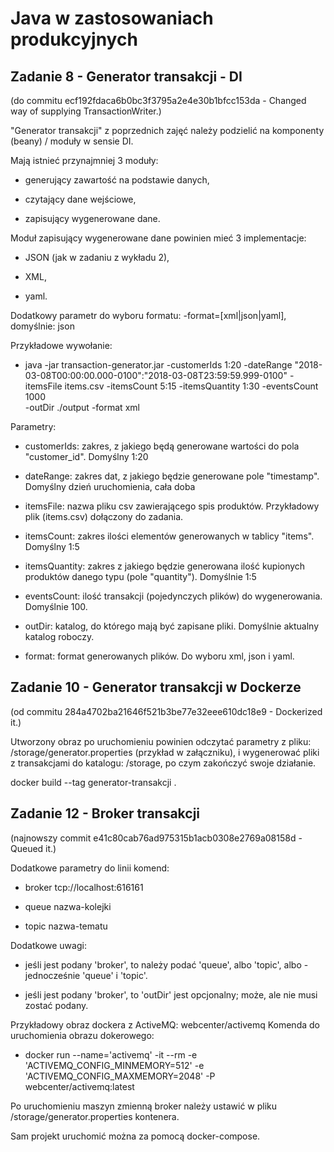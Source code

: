 # Java w zastosowaniach produkcyjnych

## Zadanie 8 - Generator transakcji - DI

(do commitu ecf192fdaca6b0bc3f3795a2e4e30b1bfcc153da - Changed way of supplying TransactionWriter.)

"Generator transakcji" z poprzednich zajęć należy podzielić na komponenty (beany) / moduły w sensie DI.

Mają istnieć przynajmniej 3 moduły:

- generujący zawartość na podstawie danych,

- czytający dane wejściowe,

- zapisujący wygenerowane dane.

Moduł zapisujący wygenerowane dane powinien mieć 3 implementacje:

- JSON (jak w zadaniu z wykładu 2),

- XML,

- yaml.

Dodatkowy parametr do wyboru formatu: -format=[xml|json|yaml], domyślnie: json

Przykładowe wywołanie:

- java -jar transaction-generator.jar -customerIds 1:20 -dateRange "2018-03-08T00:00:00.000-0100":"2018-03-08T23:59:59.999-0100" -itemsFile items.csv -itemsCount 5:15 -itemsQuantity 1:30 -eventsCount 1000 <br> -outDir ./output -format xml

Parametry:

- customerIds: zakres, z jakiego będą generowane wartości do pola "customer_id". Domyślny 1:20

- dateRange: zakres dat, z jakiego będzie generowane pole "timestamp". Domyślny dzień uruchomienia, cała doba

- itemsFile: nazwa pliku csv zawierającego spis produktów. Przykładowy plik (items.csv) dołączony do zadania.

- itemsCount: zakres ilości elementów generowanych w tablicy "items". Domyślny 1:5

- itemsQuantity: zakres z jakiego będzie generowana ilość kupionych produktów danego typu (pole "quantity"). Domyślnie 1:5

- eventsCount: ilość transakcji (pojedynczych plików) do wygenerowania. Domyślnie 100.

- outDir: katalog, do którego mają być zapisane pliki. Domyślnie aktualny katalog roboczy.

- format: format generowanych plików. Do wyboru xml, json i yaml.

## Zadanie 10 - Generator transakcji w Dockerze

(od commitu 284a4702ba21646f521b3be77e32eee610dc18e9 - Dockerized it.)

Utworzony obraz po uruchomieniu powinien odczytać parametry z pliku: /storage/generator.properties (przykład w załączniku), i wygenerować pliki z transakcjami do katalogu: /storage, po czym zakończyć swoje działanie.

docker build --tag generator-transakcji .

## Zadanie 12 - Broker transakcji

(najnowszy commit e41c80cab76ad975315b1acb0308e2769a08158d - Queued it.)

Dodatkowe parametry do linii komend:

- broker tcp://localhost:616161

- queue nazwa-kolejki

- topic nazwa-tematu

Dodatkowe uwagi: 

- jeśli jest podany 'broker', to należy podać 'queue', albo 'topic', albo - jednocześnie 'queue' i 'topic'.

- jeśli jest podany 'broker', to 'outDir' jest opcjonalny; może, ale nie musi zostać podany.

Przykładowy obraz dockera z ActiveMQ: webcenter/activemq 
Komenda do uruchomienia obrazu dokerowego: 

- docker run --name='activemq' -it --rm -e 'ACTIVEMQ_CONFIG_MINMEMORY=512' -e 'ACTIVEMQ_CONFIG_MAXMEMORY=2048' -P webcenter/activemq:latest

Po uruchomieniu maszyn zmienną broker należy ustawić w pliku /storage/generator.properties kontenera.

Sam projekt uruchomić można za pomocą docker-compose.
